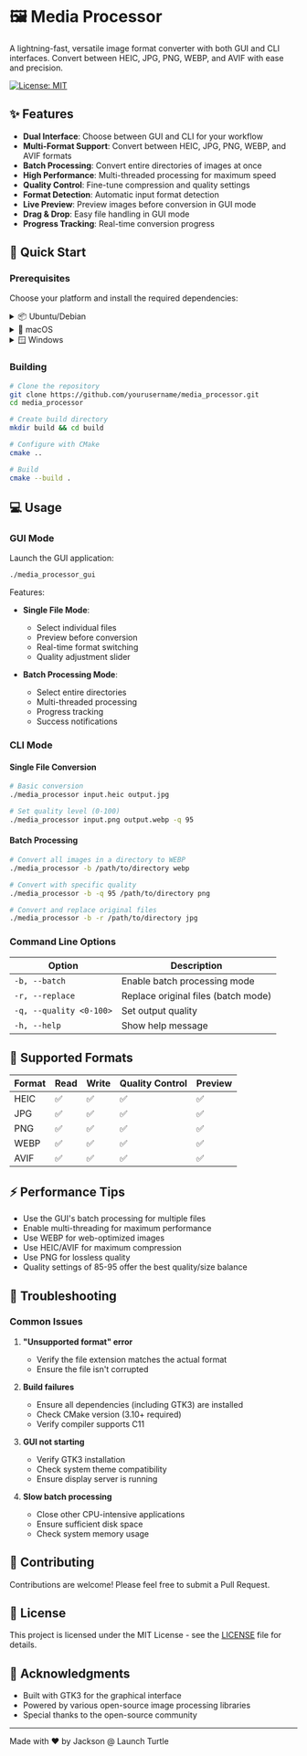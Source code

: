 # 🖼️ Media Processor

A lightning-fast, versatile image format converter with both GUI and CLI interfaces. Convert between HEIC, JPG, PNG, WEBP, and AVIF with ease and precision.

[![License: MIT](https://img.shields.io/badge/License-MIT-blue.svg)](https://opensource.org/licenses/MIT)

## ✨ Features

- **Dual Interface**: Choose between GUI and CLI for your workflow
- **Multi-Format Support**: Convert between HEIC, JPG, PNG, WEBP, and AVIF formats
- **Batch Processing**: Convert entire directories of images at once
- **High Performance**: Multi-threaded processing for maximum speed
- **Quality Control**: Fine-tune compression and quality settings
- **Format Detection**: Automatic input format detection
- **Live Preview**: Preview images before conversion in GUI mode
- **Drag & Drop**: Easy file handling in GUI mode
- **Progress Tracking**: Real-time conversion progress

## 🚀 Quick Start

### Prerequisites

Choose your platform and install the required dependencies:

<details>
<summary>📦 Ubuntu/Debian</summary>

```bash
sudo apt update
sudo apt install build-essential cmake
sudo apt install libheif-dev libjpeg-dev libpng-dev libwebp-dev libavif-dev
sudo apt install libgtk-3-dev
```
</details>

<details>
<summary>🍎 macOS</summary>

```bash
brew install cmake pkg-config
brew install libheif libjpeg libpng webp libavif
brew install gtk+3 glib pango cairo gdk-pixbuf atk harfbuzz
```
</details>

<details>
<summary>🪟 Windows</summary>

1. Install Visual Studio Community Edition with C++ support
2. Install vcpkg (package manager)
3. Install GTK3 development files
4. Run:
```bash
vcpkg install libheif:x64-windows
vcpkg install libjpeg-turbo:x64-windows
vcpkg install libpng:x64-windows
vcpkg install libwebp:x64-windows
vcpkg install libavif:x64-windows
vcpkg install gtk3:x64-windows
```
</details>

### Building

```bash
# Clone the repository
git clone https://github.com/yourusername/media_processor.git
cd media_processor

# Create build directory
mkdir build && cd build

# Configure with CMake
cmake ..

# Build
cmake --build .
```

## 💻 Usage

### GUI Mode

Launch the GUI application:
```bash
./media_processor_gui
```

Features:
- **Single File Mode**: 
  - Select individual files
  - Preview before conversion
  - Real-time format switching
  - Quality adjustment slider

- **Batch Processing Mode**:
  - Select entire directories
  - Multi-threaded processing
  - Progress tracking
  - Success notifications

### CLI Mode

#### Single File Conversion
```bash
# Basic conversion
./media_processor input.heic output.jpg

# Set quality level (0-100)
./media_processor input.png output.webp -q 95
```

#### Batch Processing
```bash
# Convert all images in a directory to WEBP
./media_processor -b /path/to/directory webp

# Convert with specific quality
./media_processor -b -q 95 /path/to/directory png

# Convert and replace original files
./media_processor -b -r /path/to/directory jpg
```

### Command Line Options

| Option | Description |
|--------|-------------|
| `-b, --batch` | Enable batch processing mode |
| `-r, --replace` | Replace original files (batch mode) |
| `-q, --quality <0-100>` | Set output quality |
| `-h, --help` | Show help message |

## 🎯 Supported Formats

| Format | Read | Write | Quality Control | Preview |
|--------|------|-------|----------------|---------|
| HEIC | ✅ | ✅ | ✅ | ✅ |
| JPG | ✅ | ✅ | ✅ | ✅ |
| PNG | ✅ | ✅ | ✅ | ✅ |
| WEBP | ✅ | ✅ | ✅ | ✅ |
| AVIF | ✅ | ✅ | ✅ | ✅ |

## ⚡ Performance Tips

- Use the GUI's batch processing for multiple files
- Enable multi-threading for maximum performance
- Use WEBP for web-optimized images
- Use HEIC/AVIF for maximum compression
- Use PNG for lossless quality
- Quality settings of 85-95 offer the best quality/size balance

## 🛟 Troubleshooting

### Common Issues

1. **"Unsupported format" error**
   - Verify the file extension matches the actual format
   - Ensure the file isn't corrupted

2. **Build failures**
   - Ensure all dependencies (including GTK3) are installed
   - Check CMake version (3.10+ required)
   - Verify compiler supports C11

3. **GUI not starting**
   - Verify GTK3 installation
   - Check system theme compatibility
   - Ensure display server is running

4. **Slow batch processing**
   - Close other CPU-intensive applications
   - Ensure sufficient disk space
   - Check system memory usage

## 🤝 Contributing

Contributions are welcome! Please feel free to submit a Pull Request.

## 📄 License

This project is licensed under the MIT License - see the [LICENSE](LICENSE) file for details.

## 🙏 Acknowledgments

- Built with GTK3 for the graphical interface
- Powered by various open-source image processing libraries
- Special thanks to the open-source community

---

Made with ❤️ by Jackson @ Launch Turtle